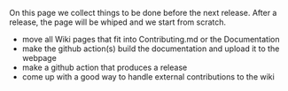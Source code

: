 On this page we collect things to be done before the next release. After a release, the page will be whiped and we start from scratch.

* move all Wiki pages that fit into Contributing.md or the Documentation
* make the github action(s) build the documentation and upload it to the webpage
* make a github action that produces a release
* come up with a good way to handle external contributions to the wiki